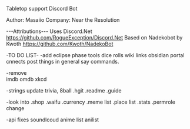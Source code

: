 Tabletop support Discord Bot

Author: Masaiio
Company: Near the Resolution

---Attributions---
Uses Discord.Net https://github.com/RogueException/Discord.Net
Based on Nadekobot by Kwoth https://github.com/Kwoth/NadekoBot


-TO DO LIST-
-add 
eclipse phase tools 
dice rolls 
wiki links
obsidian portal cnnects 
post things in general  say commands. 

-remove  
imdb omdb xkcd

-strings 
update trivia, 8ball 
.hgit .readme .guide 

-look into 
.shop
.waifu 
.currency 
.meme list 
.place list 
.stats 
.permrole change 

-api fixes 
soundlcoud 
anime list 
anilist 
